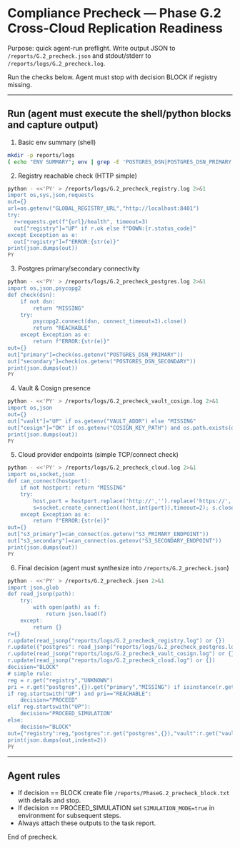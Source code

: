 # Compliance Precheck — Phase G.2 Cross-Cloud Replication Readiness

Purpose: quick agent-run preflight. Write output JSON to `/reports/G.2_precheck.json`
and stdout/stderr to `/reports/logs/G.2_precheck.log`.

Run the checks below. Agent must stop with decision BLOCK if registry missing.

---

## Run (agent must execute the shell/python blocks and capture output)

1) Basic env summary (shell)
```bash
mkdir -p reports/logs
( echo "ENV SUMMARY"; env | grep -E 'POSTGRES_DSN|POSTGRES_DSN_PRIMARY|POSTGRES_DSN_SECONDARY|S3_PRIMARY_ENDPOINT|S3_SECONDARY_ENDPOINT|CLOUD_PROVIDER_PRIMARY|CLOUD_PROVIDER_SECONDARY|VAULT_ADDR|COSIGN_KEY_PATH|FEDERATION_TOKEN|SIMULATION_MODE' ) > /reports/logs/G.2_precheck_env.txt 2>&1 || true
```

2. Registry reachable check (HTTP simple)

```bash
python - <<'PY' > /reports/logs/G.2_precheck_registry.log 2>&1
import os,sys,json,requests
out={}
url=os.getenv("GLOBAL_REGISTRY_URL","http://localhost:8401")
try:
  r=requests.get(f"{url}/health", timeout=3)
  out["registry"]="UP" if r.ok else f"DOWN:{r.status_code}"
except Exception as e:
  out["registry"]=f"ERROR:{str(e)}"
print(json.dumps(out))
PY
```

3. Postgres primary/secondary connectivity

```bash
python - <<'PY' > /reports/logs/G.2_precheck_postgres.log 2>&1
import os,json,psycopg2
def check(dsn):
    if not dsn:
        return "MISSING"
    try:
        psycopg2.connect(dsn, connect_timeout=3).close()
        return "REACHABLE"
    except Exception as e:
        return f"ERROR:{str(e)}"
out={}
out["primary"]=check(os.getenv("POSTGRES_DSN_PRIMARY"))
out["secondary"]=check(os.getenv("POSTGRES_DSN_SECONDARY"))
print(json.dumps(out))
PY
```

4. Vault & Cosign presence

```bash
python - <<'PY' > /reports/logs/G.2_precheck_vault_cosign.log 2>&1
import os,json
out={}
out["vault"]="UP" if os.getenv("VAULT_ADDR") else "MISSING"
out["cosign"]="OK" if os.getenv("COSIGN_KEY_PATH") and os.path.exists(os.getenv("COSIGN_KEY_PATH")) else "MISSING"
print(json.dumps(out))
PY
```

5. Cloud provider endpoints (simple TCP/connect check)

```bash
python - <<'PY' > /reports/logs/G.2_precheck_cloud.log 2>&1
import os,socket,json
def can_connect(hostport):
    if not hostport: return "MISSING"
    try:
        host,port = hostport.replace('http://','').replace('https://','').split(':')
        s=socket.create_connection((host,int(port)),timeout=2); s.close(); return "REACHABLE"
    except Exception as e:
        return f"ERROR:{str(e)}"
out={}
out["s3_primary"]=can_connect(os.getenv("S3_PRIMARY_ENDPOINT"))
out["s3_secondary"]=can_connect(os.getenv("S3_SECONDARY_ENDPOINT"))
print(json.dumps(out))
PY
```

6. Final decision (agent must synthesize into `/reports/G.2_precheck.json`)

```bash
python - <<'PY' > /reports/G.2_precheck.json 2>&1
import json,glob
def read_jsonp(path):
    try:
        with open(path) as f:
            return json.load(f)
    except:
        return {}
r={}
r.update(read_jsonp("reports/logs/G.2_precheck_registry.log") or {})
r.update({"postgres": read_jsonp("reports/logs/G.2_precheck_postgres.log")})
r.update(read_jsonp("reports/logs/G.2_precheck_vault_cosign.log") or {})
r.update(read_jsonp("reports/logs/G.2_precheck_cloud.log") or {})
decision="BLOCK"
# simple rule:
reg = r.get("registry","UNKNOWN")
pri = r.get("postgres",{}).get("primary","MISSING") if isinstance(r.get("postgres",{}),dict) else "MISSING"
if reg.startswith("UP") and pri=="REACHABLE":
    decision="PROCEED"
elif reg.startswith("UP"):
    decision="PROCEED_SIMULATION"
else:
    decision="BLOCK"
out={"registry":reg,"postgres":r.get("postgres",{}),"vault":r.get("vault","MISSING"),"cosign":r.get("cosign","MISSING"),"decision":decision}
print(json.dumps(out,indent=2))
PY
```

---

## Agent rules

* If decision == BLOCK create file `/reports/PhaseG.2_precheck_block.txt` with details and stop.
* If decision == PROCEED_SIMULATION set `SIMULATION_MODE=true` in environment for subsequent steps.
* Always attach these outputs to the task report.

End of precheck.